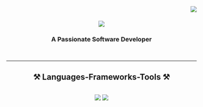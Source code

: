 <img align="right" src="https://visitor-badge.laobi.icu/badge?page_id=salesp07.salesp07" />

<h1 align="center">
    <img src="https://readme-typing-svg.herokuapp.com/?font=Righteous&size=35&center=true&vCenter=true&width=500&height=70&duration=4000&lines=Hi+There!+👋;+I'm+Zaid+Qassim!;" />
</h1>

<h3 align="center">A Passionate Software Developer </h3>

<br/>


 <hr/>
 
<h2 align="center">⚒️ Languages-Frameworks-Tools ⚒️</h2>
<br/>
<div align="center">
    <img src="https://skillicons.dev/icons?i=flutter,dart,nodejs,python,swift,react,mongodb,firebase,javascript,bootstrap,html,css,vscode,github,git" />
    <img src="https://skillicons.dev/icons?i=typescript,express,c,java,nextjs,mysql,flask,css,tailwind,figma,kotlin,vuejs,mysql" /><br>
</div>

<br/>



